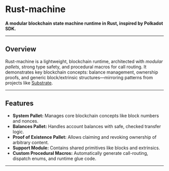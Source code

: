 # Rust-machine

**A modular blockchain state machine runtime in Rust, inspired by Polkadot SDK.**

---

## Overview

Rust-machine is a lightweight, blockchain runtime, architected with *modular pallets*, strong type safety, and procedural macros for call routing. It demonstrates key blockchain concepts: balance management, ownership proofs, and generic block/extrinsic structures—mirroring patterns from projects like [Substrate](https://substrate.dev/).

---

## Features

- **System Pallet:** Manages core blockchain concepts like block numbers and nonces.
- **Balances Pallet:** Handles account balances with safe, checked transfer logic.
- **Proof of Existence Pallet:** Allows claiming and revoking ownership of arbitrary content.
- **Support Module:** Contains shared primitives like blocks and extrinsics.
- **Custom Procedural Macros:** Automatically generate call-routing, dispatch enums, and runtime glue code.

---

